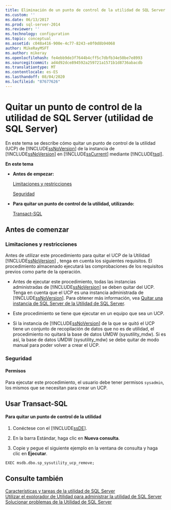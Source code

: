 ```yaml
---
title: Eliminación de un punto de control de la utilidad de SQL Server (utilidad de SQL Server) | Microsoft Docs
ms.custom: ''
ms.date: 06/13/2017
ms.prod: sql-server-2014
ms.reviewer: ''
ms.technology: configuration
ms.topic: conceptual
ms.assetid: c048a416-900e-4c77-8243-e0f0d8b94068
author: MikeRayMSFT
ms.author: mikeray
ms.openlocfilehash: fe4ebb9de3f7644b4cff5c7dbfb34e50be7e8993
ms.sourcegitcommit: ad4d92dce894592a259721a1571b1d8736abacdb
ms.translationtype: MT
ms.contentlocale: es-ES
ms.lasthandoff: 08/04/2020
ms.locfileid: "87677626"
---
```

# <a name="remove-a-utility-control-point-sql-server-utility"></a>Quitar un punto de control de la utilidad de SQL Server (utilidad de SQL Server)
  En este tema se describe cómo quitar un punto de control de la utilidad (UCP) de [!INCLUDE[ssNoVersion](../../includes/ssnoversion-md.md)] de la instancia de [!INCLUDE[ssNoVersion](../../includes/ssnoversion-md.md)] en [!INCLUDE[ssCurrent](../../includes/sscurrent-md.md)] mediante [!INCLUDE[tsql](../../includes/tsql-md.md)].  
  
 **En este tema**  
  
-   **Antes de empezar:**  
  
     [Limitaciones y restricciones](#Restrictions)  
  
     [Seguridad](#Security)  
  
-   **Para quitar un punto de control de la utilidad, utilizando:**  
  
     [Transact-SQL](#TsqlProcedure)  
  
##  <a name="before-you-begin"></a><a name="BeforeYouBegin"></a> Antes de comenzar  
  
###  <a name="limitations-and-restrictions"></a><a name="Restrictions"></a> Limitaciones y restricciones  
 Antes de utilizar este procedimiento para quitar el UCP de la Utilidad [!INCLUDE[ssNoVersion](../../includes/ssnoversion-md.md)] , tenga en cuenta los siguientes requisitos. El procedimiento almacenado ejecutará las comprobaciones de los requisitos previos como parte de la operación.  
  
-   Antes de ejecutar este procedimiento, todas las instancias administradas de [!INCLUDE[ssNoVersion](../../includes/ssnoversion-md.md)] se deben quitar del UCP. Tenga en cuenta que el UCP es una instancia administrada de [!INCLUDE[ssNoVersion](../../includes/ssnoversion-md.md)]. Para obtener más información, vea [Quitar una instancia de SQL Server de la Utilidad de SQL Server](remove-an-instance-of-sql-server-from-the-sql-server-utility.md).  
  
-   Este procedimiento se tiene que ejecutar en un equipo que sea un UCP.  
  
-   Si la instancia de [!INCLUDE[ssNoVersion](../../includes/ssnoversion-md.md)] de la que se quitó el UCP tiene un conjunto de recopilación de datos que no es de utilidad, el procedimiento no quitará la base de datos UMDW (sysutility_mdw). Si es así, la base de datos UMDW (sysutility_mdw) se debe quitar de modo manual para poder volver a crear el UCP.  
  
###  <a name="security"></a><a name="Security"></a> Seguridad  
  
####  <a name="permissions"></a><a name="Permissions"></a> Permisos  
 Para ejecutar este procedimiento, el usuario debe tener permisos `sysadmin`, los mismos que se necesitan para crear un UCP.  
  
##  <a name="using-transact-sql"></a><a name="TsqlProcedure"></a> Usar Transact-SQL  
  
#### <a name="to-remove-a-utility-control-point"></a>Para quitar un punto de control de la utilidad  
  
1.  Conéctese con el [!INCLUDE[ssDE](../../includes/ssde-md.md)].  
  
2.  En la barra Estándar, haga clic en **Nueva consulta**.  
  
3.  Copie y pegue el siguiente ejemplo en la ventana de consulta y haga clic en **Ejecutar**.  
  
```  
EXEC msdb.dbo.sp_sysutility_ucp_remove;  
```  
  
## <a name="see-also"></a>Consulte también  
 [Características y tareas de la utilidad de SQL Server](sql-server-utility-features-and-tasks.md)   
 [Utilizar el explorador de Utilidad para administrar la utilidad de SQL Server](use-utility-explorer-to-manage-the-sql-server-utility.md)   
 [Solucionar problemas de la Utilidad de SQL Server](../../database-engine/troubleshoot-the-sql-server-utility.md)  
  
  
